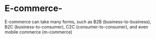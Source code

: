 # E-commerce-
E-commerce can take many forms, such as B2B (business-to-business), B2C (business-to-consumer), C2C (consumer-to-consumer), and even mobile commerce (m-commerce) 
